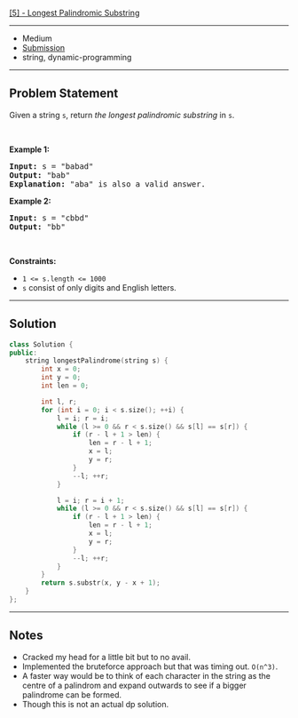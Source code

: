 [[5] - Longest Palindromic Substring](https://leetcode.com/problems/longest-palindromic-substring)

---

- Medium
- [Submission](https://leetcode.com/problems/longest-palindromic-substring/submissions/1004796148/)
- string, dynamic-programming

---

## Problem Statement

<p>Given a string <code>s</code>, return <em>the longest</em> <span data-keyword="palindromic-string"><em>palindromic</em></span> <span data-keyword="substring-nonempty"><em>substring</em></span> in <code>s</code>.</p>

<p>&nbsp;</p>
<p><strong class="example">Example 1:</strong></p>

<pre>
<strong>Input:</strong> s = &quot;babad&quot;
<strong>Output:</strong> &quot;bab&quot;
<strong>Explanation:</strong> &quot;aba&quot; is also a valid answer.
</pre>

<p><strong class="example">Example 2:</strong></p>

<pre>
<strong>Input:</strong> s = &quot;cbbd&quot;
<strong>Output:</strong> &quot;bb&quot;
</pre>

<p>&nbsp;</p>
<p><strong>Constraints:</strong></p>

<ul>
	<li><code>1 &lt;= s.length &lt;= 1000</code></li>
	<li><code>s</code> consist of only digits and English letters.</li>
</ul>


---

## Solution

```cpp
class Solution {
public:
    string longestPalindrome(string s) {
        int x = 0;
        int y = 0;
        int len = 0;

        int l, r;
        for (int i = 0; i < s.size(); ++i) {
            l = i; r = i;
            while (l >= 0 && r < s.size() && s[l] == s[r]) {
                if (r - l + 1 > len) {
                    len = r - l + 1;
                    x = l;
                    y = r;
                }
                --l; ++r;
            }

            l = i; r = i + 1;
            while (l >= 0 && r < s.size() && s[l] == s[r]) {
                if (r - l + 1 > len) {
                    len = r - l + 1;
                    x = l;
                    y = r;
                }
                --l; ++r;
            }
        }
        return s.substr(x, y - x + 1);
    }
};
```

---

## Notes

- Cracked my head for a little bit but to no avail.
- Implemented the bruteforce approach but that was timing out. `O(n^3)`.
- A faster way would be to think of each character in the string as the centre of a palindrom and expand outwards to see if a bigger palindrome can be formed.
- Though this is not an actual dp solution.
